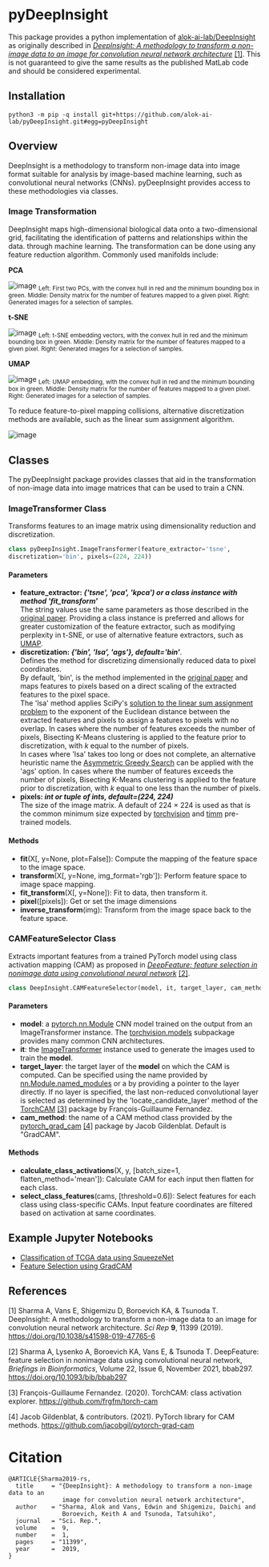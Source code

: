 # pyDeepInsight

This package provides a python implementation of 
[alok-ai-lab/DeepInsight](https://github.com/alok-ai-lab/DeepInsight) as originally 
described in [*DeepInsight: A methodology to transform a non-image data to an 
image for convolution neural network architecture*][di] [\[1\]](#1). This is not guaranteed to 
give the same results as the published MatLab code and should be considered 
experimental.



## Installation
    python3 -m pip -q install git+https://github.com/alok-ai-lab/pyDeepInsight.git#egg=pyDeepInsight

## Overview

DeepInsight is a methodology to transform non-image data into image format 
suitable for analysis by image-based machine learning, such as convolutional
neural networks (CNNs). pyDeepInsight provides access to these methodologies
via classes.

### Image Transformation

DeepInsight maps high-dimensional biological data onto a two-dimensional grid, 
facilitating the identification of patterns and relationships within the data. 
through machine learning. The transformation can be done using any feature 
reduction algorithm. Commonly used manifolds include:

**PCA**

![image](docs/images/manifold_pca.png) 
<sub>Left: First two PCs, with the convex hull in red and the minimum bounding 
box in green. Middle: Density matrix for the number of features mapped to a
given pixel. Right: Generated images for a selection of samples.</sub>

**t-SNE**

![image](docs/images/manifold_tsne.png)
<sub>Left: t-SNE embedding vectors, with the convex hull in red and the minimum bounding 
box in green. Middle: Density matrix for the number of features mapped to a
given pixel. Right: Generated images for a selection of samples.</sub>

**UMAP**

![image](docs/images/manifold_umap.png)
<sub>Left: UMAP embedding, with the convex hull in red and the minimum bounding 
box in green. Middle: Density matrix for the number of features mapped to a
given pixel. Right: Generated images for a selection of samples.</sub>

To reduce feature-to-pixel mapping collisions, alternative discretization methods are
available, such as the linear sum assignment algorithm.

![image](docs/images/discretization_lsa.png)


## Classes

The pyDeepInsight package provides classes that aid in the transformation of 
non-image data into image matrices that can be used to train a CNN. 

<a id='imagetransformer'></a>
### ImageTransformer Class

Transforms features to an image matrix using dimensionality reduction and 
discretization.

```python
class pyDeepInsight.ImageTransformer(feature_extractor='tsne', 
discretization='bin', pixels=(224, 224))
```

#### Parameters

* **feature_extractor: *{'tsne', 'pca', 'kpca') or a class 
instance with method 'fit_transform'***    
The string values use the same parameters as those 
described in the [original paper][di]. Providing a class instance is preferred and 
allows for greater customization of the feature extractor, such as modifying 
perplexity in t-SNE, or use of alternative feature extractors, such as [UMAP][umap].
* **discretization: *{'bin', 'lsa', 'ags'}, default='bin'***.    
Defines the
method for discretizing dimensionally reduced data to pixel coordinates.  
By default, 'bin', is the method implemented in the [original paper][di] and 
maps features to pixels based on a direct scaling of the extracted features to 
the pixel space.     
The 'lsa' method applies SciPy's [solution to the linear sum 
assignment problem][lsa] to the exponent of the Euclidean distance between the 
extracted features and pixels to assign a features to pixels with no overlap. 
In cases where the number of features exceeds the number of pixels, Bisecting K-Means 
clustering is applied to the feature prior to discretization, with *k* equal to the 
number of pixels.    
In cases where 'lsa' takes too long or does not complete, an alternative heuristic
name the [Asymmetric Greedy Search][ags] can be applied with the 'ags' option. 
In cases where the number of features exceeds the number of pixels, Bisecting K-Means 
clustering is applied to the feature prior to discretization, with *k* equal to one less 
than the number of pixels.
* **pixels: *int or tuple of ints, default=(224, 224)***    
The size of the image matrix. A default of 224 × 224 is used as that is the 
common minimum size expected by [torchvision][tv] and [timm][timm] pre-trained models.

#### Methods

* **fit**(X[, y=None, plot=False]): Compute the mapping of the feature space to the image space.
* **transform**(X[, y=None, img_format='rgb']): Perform feature space to image space mapping.
* **fit_transform**(X[, y=None]): Fit to data, then transform it.
* **pixel**([pixels]): Get or set the image dimensions 
* **inverse_transform**(img): Transform from the image space back to the feature space.

<a id='camfeatureselector'></a>
### CAMFeatureSelector Class

Extracts important features from a trained PyTorch model using class activation mapping
(CAM) as proposed in [*DeepFeature: feature selection in nonimage data using 
convolutional neural network*][df] [\[2\]](#2).

```python
class DeepInsight.CAMFeatureSelector(model, it, target_layer, cam_method="GradCAM")
```

#### Parameters
* **model**: a [pytorch.nn.Module][pytm] CNN model trained on the output from an
ImageTransformer instance. The [torchvision.models][tv] subpackage provides many 
common CNN architectures. 
* **it**: the [ImageTransformer](#imagetransformer) instance used to generate
the images used to train the **model**.
* **target_layer**: the target layer of the **model** on which the CAM is computed.
Can be specified using the name provided by [nn.Module.named_modules][pytmname] or a 
by providing a pointer to the layer directly. If no layer is specified, the 
last non-reduced convolutional layer is selected as determined by 
the 'locate_candidate_layer' method of the [TorchCAM][tcam] [\[3\]](#3) package by 
François-Guillaume Fernandez.
* **cam_method**: the name of a CAM method class provided by the 
[pytorch_grad_cam][tgcam] [\[4\]](#4) package by Jacob Gildenblat. Default is "GradCAM".

#### Methods

* **calculate_class_activations**(X, y, [batch_size=1, flatten_method='mean']): Calculate 
CAM for each input then flatten for each class.
* **select_class_features**(cams, [threshold=0.6]): Select features for each class using 
class-specific CAMs. Input feature coordinates are filtered based on activation at same 
coordinates.

## Example Jupyter Notebooks

* [Classification of TCGA data using SqueezeNet](./examples/pytorch_squeezenet.ipynb)
* [Feature Selection using GradCAM](./examples/cam_feature_selection.ipynb)

## References

<a id="1">\[1\]</a>
Sharma A, Vans E, Shigemizu D, Boroevich KA, & Tsunoda T. DeepInsight: A methodology to transform a non-image data to an
image for convolution neural network architecture. *Sci Rep* **9**, 11399 (2019). 
https://doi.org/10.1038/s41598-019-47765-6

<a id="2">\[2\]</a>
Sharma A, Lysenko A, Boroevich KA, Vans E, & Tsunoda T. DeepFeature: feature selection in nonimage data using 
convolutional neural network, *Briefings in Bioinformatics*, Volume 22, Issue 6, November 2021, bbab297. 
https://doi.org/10.1093/bib/bbab297

<a id="3">\[3\]</a>
François-Guillaume Fernandez. (2020). TorchCAM: class activation explorer. https://github.com/frgfm/torch-cam

<a id="4">\[4\]</a>
Jacob Gildenblat, & contributors. (2021). PyTorch library for CAM methods. https://github.com/jacobgil/pytorch-grad-cam

[di]: https://doi.org/10.1038/s41598-019-47765-6
[umap]: https://umap-learn.readthedocs.io/en/latest/
[lsa]: https://docs.scipy.org/doc/scipy/reference/generated/scipy.optimize.linear_sum_assignment.html
[ags]: https://doi.org/10.1007/s10878-015-9979-2
[tv]: https://pytorch.org/vision/stable/models.html
[timm]: https://github.com/rwightman/pytorch-image-models
[df]: https://doi.org/10.1093/bib/bbab297
[pyt]: https://pytorch.org/
[pytm]: https://pytorch.org/docs/stable/generated/torch.nn.Module.html
[pytmname]: https://pytorch.org/docs/stable/generated/torch.nn.Module.html#torch.nn.Module.named_modules
[tcam]: https://github.com/frgfm/torch-cam
[tgcam]: https://github.com/jacobgil/pytorch-grad-cam
[disi]: https://static-content.springer.com/esm/art%3A10.1038%2Fs41598-019-47765-6/MediaObjects/41598_2019_47765_MOESM1_ESM.pdf

# Citation
```
@ARTICLE{Sharma2019-rs,
  title     = "{DeepInsight}: A methodology to transform a non-image data to an
               image for convolution neural network architecture",
  author    = "Sharma, Alok and Vans, Edwin and Shigemizu, Daichi and
               Boroevich, Keith A and Tsunoda, Tatsuhiko",
  journal   = "Sci. Rep.",
  volume    =  9,
  number    =  1,
  pages     = "11399",
  year      =  2019,
}
```